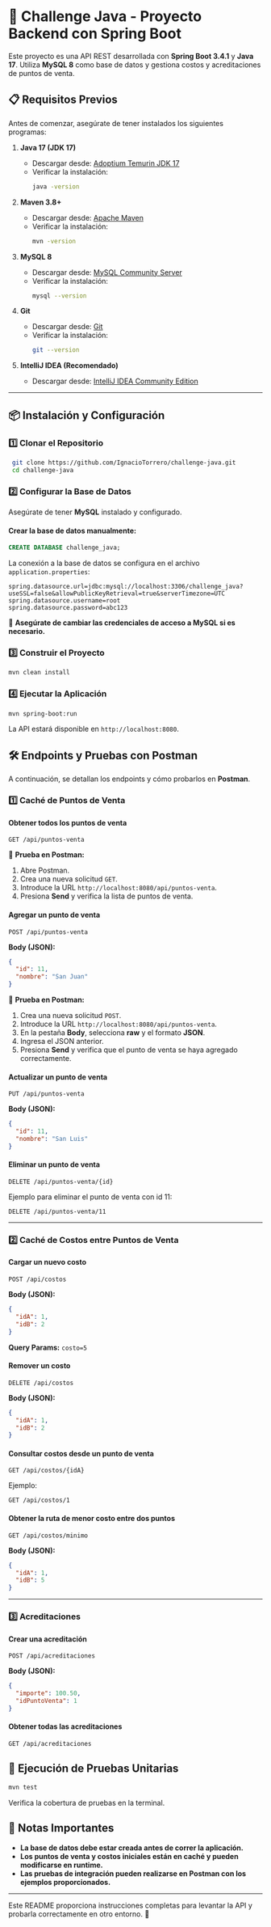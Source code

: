 # 🚀 Challenge Java - Proyecto Backend con Spring Boot

Este proyecto es una API REST desarrollada con **Spring Boot 3.4.1** y **Java 17**. Utiliza **MySQL 8** como base de datos y gestiona costos y acreditaciones de puntos de venta.

## 📋 Requisitos Previos

Antes de comenzar, asegúrate de tener instalados los siguientes programas:

1. **Java 17 (JDK 17)**

    - Descargar desde: [Adoptium Temurin JDK 17](https://adoptium.net/temurin/releases/)
    - Verificar la instalación:
      ```sh
      java -version
      ```

2. **Maven 3.8+**

    - Descargar desde: [Apache Maven](https://maven.apache.org/download.cgi)
    - Verificar la instalación:
      ```sh
      mvn -version
      ```

3. **MySQL 8**

    - Descargar desde: [MySQL Community Server](https://dev.mysql.com/downloads/mysql/)
    - Verificar la instalación:
      ```sh
      mysql --version
      ```

4. **Git**

    - Descargar desde: [Git](https://git-scm.com/downloads)
    - Verificar la instalación:
      ```sh
      git --version
      ```

5. **IntelliJ IDEA (Recomendado)**

    - Descargar desde: [IntelliJ IDEA Community Edition](https://www.jetbrains.com/idea/download/)

---

## 📦 Instalación y Configuración
### 1️⃣ Clonar el Repositorio
```sh
 git clone https://github.com/IgnacioTorrero/challenge-java.git
 cd challenge-java
```
### 2️⃣ Configurar la Base de Datos
Asegúrate de tener **MySQL** instalado y configurado.

#### Crear la base de datos manualmente:
```sql
CREATE DATABASE challenge_java;
```
La conexión a la base de datos se configura en el archivo `application.properties`:
```properties
spring.datasource.url=jdbc:mysql://localhost:3306/challenge_java?useSSL=false&allowPublicKeyRetrieval=true&serverTimezone=UTC
spring.datasource.username=root
spring.datasource.password=abc123
```
📌 **Asegúrate de cambiar las credenciales de acceso a MySQL si es necesario.**

### 3️⃣ Construir el Proyecto
```sh
mvn clean install
```
### 4️⃣ Ejecutar la Aplicación
```sh
mvn spring-boot:run
```
La API estará disponible en `http://localhost:8080`.

## 🛠️ Endpoints y Pruebas con Postman
A continuación, se detallan los endpoints y cómo probarlos en **Postman**.

### 1️⃣ Caché de Puntos de Venta
#### Obtener todos los puntos de venta
```http
GET /api/puntos-venta
```
📌 **Prueba en Postman:**
1. Abre Postman.
2. Crea una nueva solicitud `GET`.
3. Introduce la URL `http://localhost:8080/api/puntos-venta`.
4. Presiona **Send** y verifica la lista de puntos de venta.

#### Agregar un punto de venta
```http
POST /api/puntos-venta
```
**Body (JSON):**
```json
{
  "id": 11,
  "nombre": "San Juan"
}
```
📌 **Prueba en Postman:**
1. Crea una nueva solicitud `POST`.
2. Introduce la URL `http://localhost:8080/api/puntos-venta`.
3. En la pestaña **Body**, selecciona **raw** y el formato **JSON**.
4. Ingresa el JSON anterior.
5. Presiona **Send** y verifica que el punto de venta se haya agregado correctamente.

#### Actualizar un punto de venta
```http
PUT /api/puntos-venta
```
**Body (JSON):**
```json
{
  "id": 11,
  "nombre": "San Luis"
}
```

#### Eliminar un punto de venta
```http
DELETE /api/puntos-venta/{id}
```
Ejemplo para eliminar el punto de venta con id 11:
```http
DELETE /api/puntos-venta/11
```

---

### 2️⃣ Caché de Costos entre Puntos de Venta
#### Cargar un nuevo costo
```http
POST /api/costos
```
**Body (JSON):**
```json
{
  "idA": 1,
  "idB": 2
}
```
**Query Params:** `costo=5`

#### Remover un costo
```http
DELETE /api/costos
```
**Body (JSON):**
```json
{
  "idA": 1,
  "idB": 2
}
```

#### Consultar costos desde un punto de venta
```http
GET /api/costos/{idA}
```
Ejemplo:
```http
GET /api/costos/1
```

#### Obtener la ruta de menor costo entre dos puntos
```http
GET /api/costos/minimo
```
**Body (JSON):**
```json
{
  "idA": 1,
  "idB": 5
}
```

---

### 3️⃣ Acreditaciones
#### Crear una acreditación
```http
POST /api/acreditaciones
```
**Body (JSON):**
```json
{
  "importe": 100.50,
  "idPuntoVenta": 1
}
```

#### Obtener todas las acreditaciones
```http
GET /api/acreditaciones
```

## 🧪 Ejecución de Pruebas Unitarias
```sh
mvn test
```
Verifica la cobertura de pruebas en la terminal.

## 📌 Notas Importantes
- **La base de datos debe estar creada antes de correr la aplicación.**
- **Los puntos de venta y costos iniciales están en caché y pueden modificarse en runtime.**
- **Las pruebas de integración pueden realizarse en Postman con los ejemplos proporcionados.**

---

Este README proporciona instrucciones completas para levantar la API y probarla correctamente en otro entorno. 🚀





